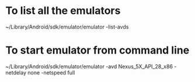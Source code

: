 
# To list all the emulators
~/Library/Android/sdk/emulator/emulator -list-avds

# To start emulator from command line 
~/Library/Android/sdk/emulator/emulator -avd Nexus_5X_API_28_x86 -netdelay none -netspeed full

